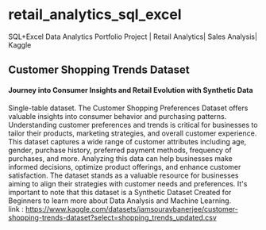 # retail_analytics_sql_excel
SQL+Excel Data Analytics Portfolio Project | Retail Analytics| Sales Analysis| Kaggle 
## Customer Shopping Trends Dataset
#### Journey into Consumer Insights and Retail Evolution with Synthetic Data
Single-table dataset.
The Customer Shopping Preferences Dataset offers valuable insights into consumer behavior and purchasing patterns. Understanding customer preferences and trends is critical for businesses to tailor their products, marketing strategies, and overall customer experience. This dataset captures a wide range of customer attributes including age, gender, purchase history, preferred payment methods, frequency of purchases, and more. Analyzing this data can help businesses make informed decisions, optimize product offerings, and enhance customer satisfaction. The dataset stands as a valuable resource for businesses aiming to align their strategies with customer needs and preferences. It's important to note that this dataset is a Synthetic Dataset Created for Beginners to learn more about Data Analysis and Machine Learning. <br>
link : https://www.kaggle.com/datasets/iamsouravbanerjee/customer-shopping-trends-dataset?select=shopping_trends_updated.csv
 

